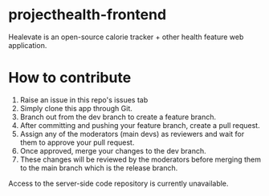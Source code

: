 # projecthealth-frontend

Healevate is an open-source calorie tracker + other health feature web application.

# How to contribute
1. Raise an issue in this repo's issues tab
1. Simply clone this app through Git. 
2. Branch out from the dev branch to create a feature branch.
3. After committing and pushing your feature branch, create a pull request.
4. Assign any of the moderators (main devs) as reviewers and wait for them to approve your pull request.
5. Once approved, merge your changes to the dev branch.
6. These changes will be reviewed by the moderators before merging them to the main branch which is the release branch.

Access to the server-side code repository is currently unavailable.

